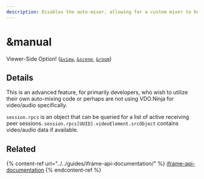 ```yaml
---
description: Disables the auto-mixer, allowing for a custom mixer to be used
---
```


# \&manual

Viewer-Side Option! ([`&view`](view.md), [`&scene`](scene.md), [`&room`](../../general-settings/room.md))

## Details

This is an advanced feature, for primarily developers, who wish to utilize their own auto-mixing code or perhaps are not using VDO.Ninja for video/audio specifically.

`session.rpcs` is an object that can be queried for a list of active receiving peer sessions. `session.rpcs[UUID].videoElement.srcObject` contains video/audio data if available.

## Related

{% content-ref url="../../guides/iframe-api-documentation/" %}
[iframe-api-documentation](../../guides/iframe-api-documentation/)
{% endcontent-ref %}
